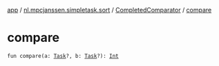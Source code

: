 [app](../../index.md) / [nl.mpcjanssen.simpletask.sort](../index.md) / [CompletedComparator](index.md) / [compare](.)

# compare

`fun compare(a: `[`Task`](../../nl.mpcjanssen.simpletask.task/-task/index.md)`?, b: `[`Task`](../../nl.mpcjanssen.simpletask.task/-task/index.md)`?): `[`Int`](https://kotlinlang.org/api/latest/jvm/stdlib/kotlin/-int/index.html)